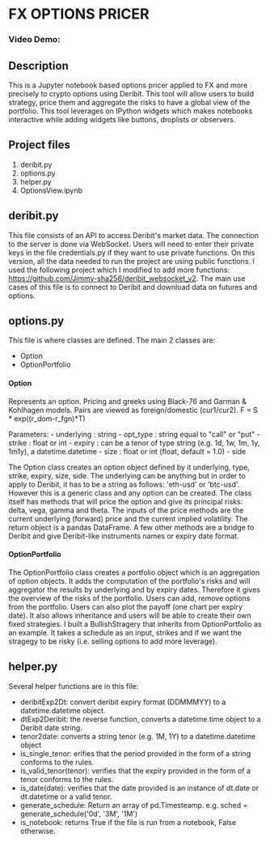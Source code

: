 # FX OPTIONS PRICER
### Video Demo:  <URL HERE>
## Description
This is a Jupyter notebook based options pricer applied to FX and more precisely to crypto options using Deribit. This tool will allow users to build strategy, price them and aggregate the risks to have a global view of the portfolio. This tool leverages on IPython widgets which makes notebooks interactive while adding widgets like buttons, droplists or observers.

## Project files
1. deribit.py
2. options.py
3. helper.py
4. OptionsView.ipynb

## deribit.py
This file consists of an API to access Deribit's market data. The connection to the server is done via WebSocket. Users will need to enter their private keys in the file credentials.py if they want to use private functions. On this version, all the data needed to run the project are using public functions.
I used the following project which I modified to add more functions: https://github.com/Jimmy-sha256/deribit_websocket_v2.
The main use cases of this file is to connect to Deribit and download data on futures and options.

## options.py
This file is where classes are defined. The main 2 classes are:
- Option
- OptionPortfolio

#### Option
Represents an option. Pricing and greeks using Black-76 and Garman & Kohlhagen models.
Pairs are viewed as foreign/domestic (cur1/cur2).
F = S * exp((r_dom-r_fgn)*T)

Parameters:
    - underlying  : string
    - opt_type    : string equal to "call" or "put"
    - strike      : float or int
    - expiry      : can be a tenor of type string (e.g. 1d, 1w, 1m, 1y, 1m1y), a datetime.datetime
    - size        : float or int (float, default = 1.0)
    - side

The Option class creates an option object defined by it underlying, type, strike, expiry, size, side.
The underlying can be anything but in order to apply to Deribit, it has to be a string as follows: 'eth-usd' or 'btc-usd'. However this is a generic class and any option can be created.
The class itself has methods that will price the option and give its principal risks: delta, vega, gamma and theta. The inputs of the price methods are the current underlying (forward) price and the current implied volatility. The return object is a pandas DataFrame.
A few other methods are a bridge to Deribit and give Deribit-like instruments names or expiry date format.

#### OptionPortfolio
The OptionPortfolio class creates a portfolio object which is an aggregation of option objects. It adds the computation of the portfolio's risks and will aggregator the results by underlying and by expiry dates. Therefore it gives the overview of the risks of the portfolio.
Users can add, remove options from the portfolio. Users can also plot the payoff (one chart per expiry date).
It also allows inheritance and users will be able to create their own fixed strategies. I built a BullishStragery that inherits from OptionPortfolio as an example. It takes a schedule as an input, strikes and if we want the stragegy to be risky (i.e. selling options to add more leverage).

## helper.py
Several helper functions are in this file:
- deribitExp2Dt: convert deribit expiry format (DDMMMYY) to a datetime.datetime object.
- dtExp2Deribit: the reverse function, converts a datetime.time object to a Deribit date string.
- tenor2date: converts a string tenor (e.g. 1M, 1Y) to a datetime.datetime object
- is_single_tenor: erifies that the period provided in the form of a string conforms to the rules.
- is_valid_tenor(tenor): verifies that the expiry provided in the form of a tenor conforms to the rules.
- is_date(date): verifies that the date provided is an instance of dt.date or dt.datetime or a valid tenor.
- generate_schedule: Return an array of pd.Timesteamp. e.g. sched = generate_schedule('0d', '3M', '1M')
- is_notebook: returns True if the file is run from a notebook, False otherwise.